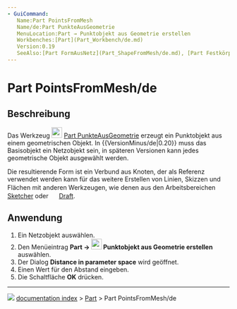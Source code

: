 ```yaml
---
- GuiCommand:
   Name:Part PointsFromMesh‎
   Name/de:Part PunkteAusGeometrie
   MenuLocation:Part → Punktobjekt aus Geometrie erstellen
   Workbenches:[Part](Part_Workbench/de.md)
   Version:0.19
   SeeAlso:[Part FormAusNetz](Part_ShapeFromMesh/de.md), [Part FestkörperErstellen](Part_MakeSolid/de.md), [Part FormAufbereiten](Part_RefineShape/de.md)
---
```


# Part PointsFromMesh/de



## Beschreibung

Das Werkzeug <img alt="" src=images/Part_PointsFromMesh.svg  style="width:24px;"> [Part PunkteAusGeometrie](Part_PointsFromMesh/de.md) erzeugt ein Punktobjekt aus einem geometrischen Objekt. In {{VersionMinus/de|0.20}} muss das Basisobjekt ein Netzobjekt sein, in späteren Versionen kann jedes geometrische Objekt ausgewählt werden.

Die resultierende Form ist ein Verbund aus Knoten, der als Referenz verwendet werden kann für das weitere Erstellen von Linien, Skizzen und Flächen mit anderen Werkzeugen, wie denen aus den Arbeitsbereichen <img alt="" src=images/Workbench_Sketcher.svg  style="width:16px;"> [Sketcher](Sketcher_Workbench/de.md) oder <img alt="" src=images/Workbench_Draft.svg  style="width:16px;"> [Draft](Draft_Workbench/de.md).



## Anwendung

1.  Ein Netzobjekt auswählen.
2.  Den Menüeintrag **Part → <img src="images/Part_PointsFromMesh.svg" width=24px> Punktobjekt aus Geometrie erstellen** auswählen.
3.  Der Dialog **Distance in parameter space** wird geöffnet.
4.  Einen Wert für den Abstand eingeben.
5.  Die Schaltfläche **OK** drücken.



---
![](images/Button_right.svg) [documentation index](../README.md) > [Part](Part_Workbench.md) > Part PointsFromMesh/de
